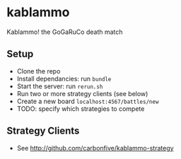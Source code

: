 kablammo
========

Kablammo!  the GoGaRuCo death match


Setup
-----

- Clone the repo
- Install dependancies: run `bundle`
- Start the server: run `rerun.sh`
- Run two or more strategy clients (see below)
- Create a new board `localhost:4567/battles/new`
- TODO: specify which strategies to compete

Strategy Clients
----------------

- See http://github.com/carbonfive/kablammo-strategy
